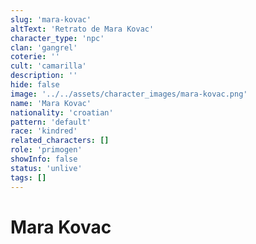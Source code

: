 ```yaml
---
slug: 'mara-kovac'
altText: 'Retrato de Mara Kovac'
character_type: 'npc'
clan: 'gangrel'
coterie: ''
cult: 'camarilla'
description: ''
hide: false
image: '../../assets/character_images/mara-kovac.png'
name: 'Mara Kovac'
nationality: 'croatian'
pattern: 'default'
race: 'kindred'
related_characters: []
role: 'primogen'
showInfo: false
status: 'unlive'
tags: []
---
```


# Mara Kovac
